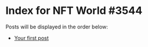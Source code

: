# Index for NFT World #3544
Posts will be displayed in the order below:

- [Your first post](./001-first.md)

